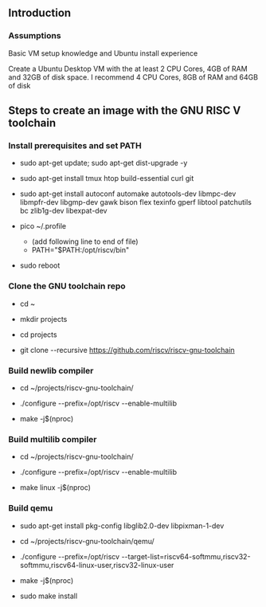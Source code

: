 ## Introduction

### Assumptions

Basic VM setup knowledge and Ubuntu install experience

Create a Ubuntu Desktop VM with the at least 2 CPU Cores, 4GB of RAM and 32GB of disk space.  I recommend 4 CPU Cores, 8GB of RAM and 64GB of disk

## Steps to create an image with the GNU RISC V toolchain

### Install prerequisites and set PATH

- sudo apt-get update; sudo apt-get dist-upgrade -y

- sudo apt-get install tmux htop build-essential curl git

- sudo apt-get install autoconf automake autotools-dev libmpc-dev libmpfr-dev libgmp-dev gawk bison flex texinfo gperf libtool patchutils bc zlib1g-dev libexpat-dev

- pico \~/.profile
    - (add following line to end of file)
    - PATH="$PATH:/opt/riscv/bin"

- sudo reboot

### Clone the GNU toolchain repo

- cd \~

- mkdir projects

- cd projects

- git clone --recursive https://github.com/riscv/riscv-gnu-toolchain

### Build newlib compiler

- cd \~/projects/riscv-gnu-toolchain/

- ./configure --prefix=/opt/riscv --enable-multilib

- make -j$(nproc)

### Build multilib compiler

- cd \~/projects/riscv-gnu-toolchain/

- ./configure --prefix=/opt/riscv --enable-multilib

- make linux -j$(nproc)

### Build qemu

- sudo apt-get install pkg-config libglib2.0-dev libpixman-1-dev

- cd \~/projects/riscv-gnu-toolchain/qemu/

- ./configure --prefix=/opt/riscv --target-list=riscv64-softmmu,riscv32-softmmu,riscv64-linux-user,riscv32-linux-user

- make -j$(nproc)

- sudo make install
